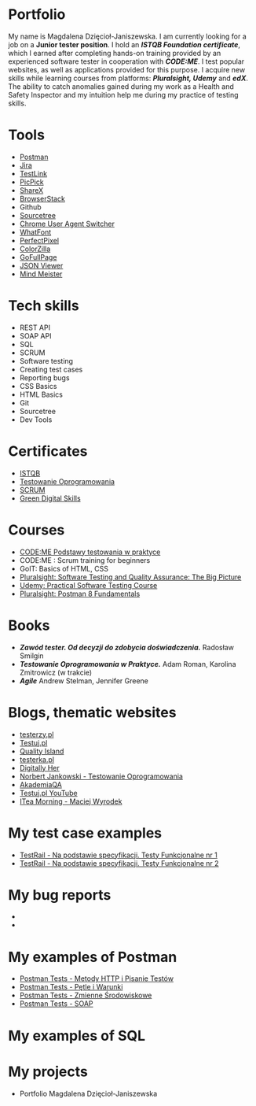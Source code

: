 # Portfolio
My name is Magdalena Dzięcioł-Janiszewska. I am currently looking for a job on a **Junior tester position**. I hold an ***ISTQB Foundation certificate***, which I earned after completing hands-on training provided by an experienced software tester in cooperation with ***CODE:ME***. I test popular websites, as well as applications provided for this purpose. I acquire new skills while learning courses from platforms: ***Pluralsight, Udemy*** and ***edX***. The ability to catch anomalies gained during my work as a Health and Safety Inspector and my intuition help me during my practice of testing skills.
# Tools
- [Postman](https://www.postman.com/)
- [Jira](https://www.atlassian.com/software/jira)
- [TestLink](https://test-link.pl/login.php)
- [PicPick](https://picpick.app/pl/features)
- [ShareX](https://getsharex.com/)
- [BrowserStack](https://www.browserstack.com/)
- Github
- [Sourcetree](https://www.sourcetreeapp.com/)
- [Chrome User Agent Switcher](https://chrome.google.com/webstore/detail/user-agent-switcher-for-c/djflhoibgkdhkhhcedjiklpkjnoahfmg)
- [WhatFont](https://chrome.google.com/webstore/detail/whatfont/jabopobgcpjmedljpbcaablpmlmfcogm)
- [PerfectPixel](https://chrome.google.com/webstore/detail/perfectpixel-by-welldonec/dkaagdgjmgdmbnecmcefdhjekcoceebi?hl=pl)
- [ColorZilla](https://chrome.google.com/webstore/detail/colorzilla/bhlhnicpbhignbdhedgjhgdocnmhomnp)
- [GoFullPage](https://chrome.google.com/webstore/detail/gofullpage-full-page-scre/fdpohaocaechififmbbbbbknoalclacl)
- [JSON Viewer](https://chrome.google.com/webstore/detail/json-viewer/gbmdgpbipfallnflgajpaliibnhdgobh)
- [Mind Meister](https://www.mindmeister.com/)
# Tech skills
- REST API
- SOAP API
- SQL
- SCRUM
- Software testing
- Creating test cases
- Reporting bugs
- CSS Basics
- HTML Basics
- Git
- Sourcetree
- Dev Tools
# Certificates
- [ISTQB](https://1drv.ms/b/s!Arn5vK3tcZDQhcE8kTW0qc_7iv5gfw?e=Y6uhpu)
- [Testowanie Oprogramowania](https://1drv.ms/b/s!Arn5vK3tcZDQhcE7Puc9jtNxTEWKqA?e=cGNcmr)
- [SCRUM](https://1drv.ms/b/s!Arn5vK3tcZDQhcE_d1RfYNC23wFXAQ?e=oLOqwx)
- [Green Digital Skills](https://1drv.ms/b/s!Arn5vK3tcZDQhcE9hWFjnyQkqoLD2g?e=ASBhTz)
# Courses
- [CODE:ME Podstawy testowania w praktyce](https://codeme.pl/kursy/testowanie-zdalnie)
- CODE:ME : Scrum training for beginners
- GoIT: Basics of HTML, CSS
- [Pluralsight: Software Testing and Quality Assurance: The Big Picture](https://app.pluralsight.com/library/courses/software-testing-quality-assurance-big-picture/table-of-contents)
- [Udemy: Practical Software Testing Course](https://www.udemy.com/course/praktyczny-kurs-testowania-oprogramowania/learn/lecture/28938764?start=945#overview)
- [Pluralsight: Postman 8 Fundamentals](https://app.pluralsight.com/library/courses/postman-fundamentals/table-of-contents)
# Books
- ***Zawód tester. Od decyzji do zdobycia doświadczenia.*** Radosław Smilgin
- ***Testowanie Oprogramowania w Praktyce.*** Adam Roman, Karolina Zmitrowicz (w trakcie)
- ***Agile*** Andrew Stelman, Jennifer Greene
# Blogs, thematic websites
- [testerzy.pl](https://testerzy.pl/)
- [Testuj.pl](https://testuj.pl/blog/)
- [Quality Island](https://qualityisland.pl/blog/)
- [testerka.pl](https://testerka.pl/)
- [Digitally Her](http://digitallyher.pl/)
- [Norbert Jankowski - Testowanie Oprogramowania](https://www.youtube.com/@TestowaniePodcast)
- [AkademiaQA](https://www.youtube.com/@akademiaqa)
- [Testuj.pl YouTube](https://www.youtube.com/@testujplcommunity)
- [ITea Morning - Maciej Wyrodek](https://www.youtube.com/@ITeaMorning/about)
# My test case examples
- [TestRail - Na podstawie specyfikacji. Testy Funkcjonalne nr 1](https://1drv.ms/i/s!Arn5vK3tcZDQhcNEKsxGd8O398-GiQ?e=2M0ufL)
- [TestRail - Na podstawie specyfikacji. Testy Funkcjonalne nr 2](https://1drv.ms/i/s!Arn5vK3tcZDQhcNFYB5q-lmm9Lc-vA?e=F5Ryt1)
# My bug reports
- 
- 
# My examples of Postman
- [Postman Tests - Metody HTTP i Pisanie Testów](https://github.com/Lena2105/Portfolio/blob/main/PostmanTest/Metody%20HTTP%2C%20Pisanie%20test%C3%B3w.postman_collection.json)
- [Postman Tests - Pętle i Warunki](https://github.com/Lena2105/Portfolio/blob/main/PostmanTest/P%C4%99tle%20i%20warunki.postman_collection.json)
- [Postman Tests - Zmienne Środowiskowe](https://github.com/Lena2105/Portfolio/tree/main/PostmanTest/ZmienneSrodowiskowe)
- [Postman Tests - SOAP](https://github.com/Lena2105/Portfolio/blob/main/PostmanTest/SOAP.postman_collection.json)
# My examples of SQL
# My projects
- Portfolio Magdalena Dzięcioł-Janiszewska


